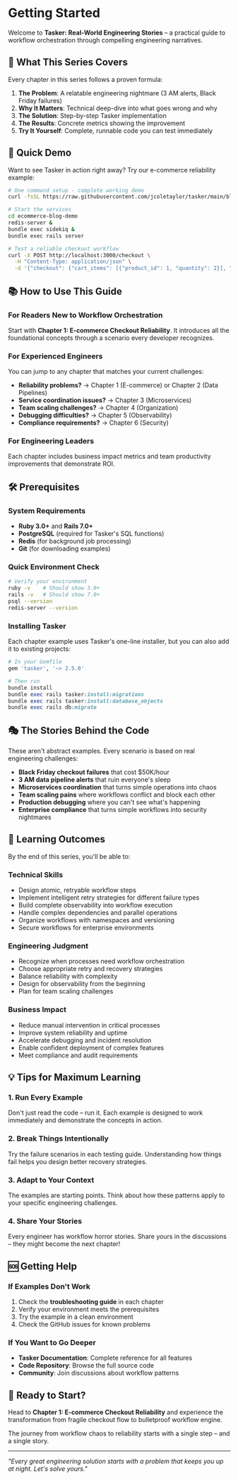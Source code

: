 # Getting Started

Welcome to **Tasker: Real-World Engineering Stories** – a practical guide to workflow orchestration through compelling engineering narratives.

## 🎯 What This Series Covers

Every chapter in this series follows a proven formula:

1. **The Problem**: A relatable engineering nightmare (3 AM alerts, Black Friday failures)
2. **Why It Matters**: Technical deep-dive into what goes wrong and why
3. **The Solution**: Step-by-step Tasker implementation 
4. **The Results**: Concrete metrics showing the improvement
5. **Try It Yourself**: Complete, runnable code you can test immediately

## 🚀 Quick Demo

Want to see Tasker in action right away? Try our e-commerce reliability example:

```bash
# One command setup - complete working demo
curl -fsSL https://raw.githubusercontent.com/jcoletaylor/tasker/main/blog-examples/ecommerce-reliability/setup.sh | bash

# Start the services
cd ecommerce-blog-demo
redis-server &
bundle exec sidekiq &
bundle exec rails server

# Test a reliable checkout workflow
curl -X POST http://localhost:3000/checkout \
  -H "Content-Type: application/json" \
  -d '{"checkout": {"cart_items": [{"product_id": 1, "quantity": 2}], "payment_info": {"token": "test_success_visa", "amount": 100.00}, "customer_info": {"email": "test@example.com", "name": "Test Customer"}}}'
```

## 📚 How to Use This Guide

### For Readers New to Workflow Orchestration

Start with **Chapter 1: E-commerce Checkout Reliability**. It introduces all the foundational concepts through a scenario every developer recognizes.

### For Experienced Engineers

You can jump to any chapter that matches your current challenges:

- **Reliability problems?** → Chapter 1 (E-commerce) or Chapter 2 (Data Pipelines)
- **Service coordination issues?** → Chapter 3 (Microservices)
- **Team scaling challenges?** → Chapter 4 (Organization)
- **Debugging difficulties?** → Chapter 5 (Observability)
- **Compliance requirements?** → Chapter 6 (Security)

### For Engineering Leaders

Each chapter includes business impact metrics and team productivity improvements that demonstrate ROI.

## 🛠️ Prerequisites

### System Requirements

- **Ruby 3.0+** and **Rails 7.0+**
- **PostgreSQL** (required for Tasker's SQL functions)
- **Redis** (for background job processing)
- **Git** (for downloading examples)

### Quick Environment Check

```bash
# Verify your environment
ruby -v    # Should show 3.0+
rails -v   # Should show 7.0+
psql --version
redis-server --version
```

### Installing Tasker

Each chapter example uses Tasker's one-line installer, but you can also add it to existing projects:

```ruby
# In your Gemfile
gem 'tasker', '~> 2.5.0'

# Then run
bundle install
bundle exec rails tasker:install:migrations
bundle exec rails tasker:install:database_objects
bundle exec rails db:migrate
```

## 🎭 The Stories Behind the Code

These aren't abstract examples. Every scenario is based on real engineering challenges:

- **Black Friday checkout failures** that cost $50K/hour
- **3 AM data pipeline alerts** that ruin everyone's sleep
- **Microservices coordination** that turns simple operations into chaos
- **Team scaling pains** where workflows conflict and block each other
- **Production debugging** where you can't see what's happening
- **Enterprise compliance** that turns simple workflows into security nightmares

## 🎯 Learning Outcomes

By the end of this series, you'll be able to:

### Technical Skills
- Design atomic, retryable workflow steps
- Implement intelligent retry strategies for different failure types
- Build complete observability into workflow execution
- Handle complex dependencies and parallel operations
- Organize workflows with namespaces and versioning
- Secure workflows for enterprise environments

### Engineering Judgment
- Recognize when processes need workflow orchestration
- Choose appropriate retry and recovery strategies
- Balance reliability with complexity
- Design for observability from the beginning
- Plan for team scaling challenges

### Business Impact
- Reduce manual intervention in critical processes
- Improve system reliability and uptime
- Accelerate debugging and incident resolution
- Enable confident deployment of complex features
- Meet compliance and audit requirements

## 💡 Tips for Maximum Learning

### 1. Run Every Example

Don't just read the code – run it. Each example is designed to work immediately and demonstrate the concepts in action.

### 2. Break Things Intentionally

Try the failure scenarios in each testing guide. Understanding how things fail helps you design better recovery strategies.

### 3. Adapt to Your Context

The examples are starting points. Think about how these patterns apply to your specific engineering challenges.

### 4. Share Your Stories

Every engineer has workflow horror stories. Share yours in the discussions – they might become the next chapter!

## 🆘 Getting Help

### If Examples Don't Work

1. Check the **troubleshooting guide** in each chapter
2. Verify your environment meets the prerequisites
3. Try the example in a clean environment
4. Check the GitHub issues for known problems

### If You Want to Go Deeper

- **Tasker Documentation**: Complete reference for all features
- **Code Repository**: Browse the full source code
- **Community**: Join discussions about workflow patterns

## 🚀 Ready to Start?

Head to **Chapter 1: E-commerce Checkout Reliability** and experience the transformation from fragile checkout flow to bulletproof workflow engine.

The journey from workflow chaos to reliability starts with a single step – and a single story.

---

*"Every great engineering solution starts with a problem that keeps you up at night. Let's solve yours."*
